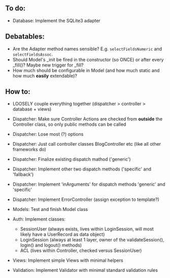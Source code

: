 
To do:
------

* Database: Implement the SQLite3 adapter


Debatables:
-----------

* Are the Adapter method names sensible? E.g. `selectFieldsNumeric` and `selectFieldsAssoc`.
* Should Model's _init be fired in the constructor (so ONCE) or after every _fill()? Maybe new trigger for _fill?
* How much should be configurable in Model (and how much static and how much **easily** extendable)?


How to:
-------

* LOOSELY couple everything together (dispatcher > controller > database + views)

* Dispatcher: Make sure Controller Actions are checked from **outside** the Controller class, so only public methods can be called
* Dispatcher: Lose most (?) options
* Dispatcher: Just call controller classes BlogController etc (like all other frameworks do)
* Dispatcher: Finalize existing dispatch mathod ('generic')
* Dispatcher: Implement other two dispatch methods ('specific' and 'fallback')
* Dispatcher: Implement 'inArguments' for dispatch methods 'generic' and 'specific'
* Dispatcher: Implement ErrorController (assign exception to template?)
* Models: Test and finish Model class
* Auth: Implement classes:
    - SessionUser (always exists, lives within LoginSession, will most likely have a UserRecord as data object)
    - LoginSession (always at least 1 layer, owner of the validateSession(), login() and logout() methods)
    - ACL (lives within Controller, checked versus SessionUser)
* Views: Implement simple Views with minimal helpers
* Validation: Implement Validator with minimal standard validation rules
